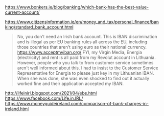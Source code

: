https://www.bonkers.ie/blog/banking/which-bank-has-the-best-value-current-account/

https://www.citizensinformation.ie/en/money_and_tax/personal_finance/banking/standard_bank_account.html


> No, you don't need an Irish bank account. This is IBAN discrimination and is illegal as per EU banking rules all across the EU, including those countries that aren't using euro as their national currency. https://www.acceptmyiban.org/
> FYI, my Virgin Media, Energia (electricity) and rent is all paid from my Revolut account in Lithuania.
> However, people who you talk to from customer service sometimes aren't well informed about this. I had to insist to the Customer Service Representative for Energia to please just key in my Lithuanian IBAN. When she was done, she was even shocked to find out it actually worked fine and their application accepted my IBAN.

http://lifeinirl.blogspot.com/2021/04/ebs.html
https://www.facebook.com/Life.in.IRL/
https://www.moneyguideireland.com/comparison-of-bank-charges-in-ireland.html
